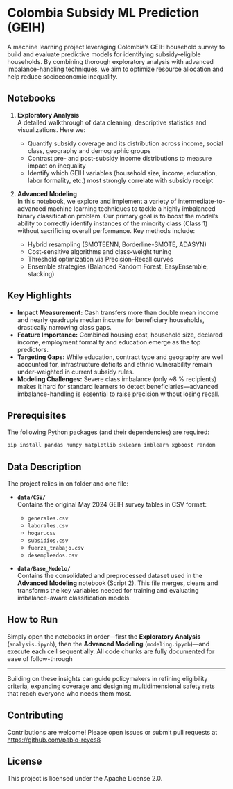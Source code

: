 # Colombia Subsidy ML Prediction (GEIH)

A machine learning project leveraging Colombia’s GEIH household survey to build and evaluate predictive models for identifying subsidy-eligible households. By combining thorough exploratory analysis with advanced imbalance-handling techniques, we aim to optimize resource allocation and help reduce socioeconomic inequality.

## Notebooks

1. **Exploratory Analysis**  
   A detailed walkthrough of data cleaning, descriptive statistics and visualizations. Here we:
   - Quantify subsidy coverage and its distribution across income, social class, geography and demographic groups  
   - Contrast pre- and post-subsidy income distributions to measure impact on inequality  
   - Identify which GEIH variables (household size, income, education, labor formality, etc.) most strongly correlate with subsidy receipt  

2. **Advanced Modeling**  
   In this notebook, we explore and implement a variety of intermediate-to-advanced machine learning techniques to tackle a highly imbalanced binary classification problem. Our primary goal is to boost the model’s ability to correctly identify instances of the minority class (Class 1) without sacrificing overall performance. Key methods include:  
   - Hybrid resampling (SMOTEENN, Borderline-SMOTE, ADASYN)  
   - Cost-sensitive algorithms and class-weight tuning  
   - Threshold optimization via Precision–Recall curves  
   - Ensemble strategies (Balanced Random Forest, EasyEnsemble, stacking)  

## Key Highlights

- **Impact Measurement:** Cash transfers more than double mean income and nearly quadruple median income for beneficiary households, drastically narrowing class gaps.  
- **Feature Importance:** Combined housing cost, household size, declared income, employment formality and education emerge as the top predictors.  
- **Targeting Gaps:** While education, contract type and geography are well accounted for, infrastructure deficits and ethnic vulnerability remain under-weighted in current subsidy rules.  
- **Modeling Challenges:** Severe class imbalance (only ~8 % recipients) makes it hard for standard learners to detect beneficiaries—advanced imbalance-handling is essential to raise precision without losing recall.

## Prerequisites

The following Python packages (and their dependencies) are required:

```bash
pip install pandas numpy matplotlib sklearn imblearn xgboost random
```

## Data Description

The project relies in on folder and one file:

- **`data/CSV/`**  
  Contains the original May 2024 GEIH survey tables in CSV format:  
  - `generales.csv`  
  - `laborales.csv`  
  - `hogar.csv`  
  - `subsidios.csv`  
  - `fuerza_trabajo.csv`  
  - `desempleados.csv`  

- **`data/Base_Modelo/`**  
  Contains the consolidated and preprocessed dataset used in the **Advanced Modeling** notebook (Script 2). This file merges, cleans and transforms the key variables needed for training and evaluating imbalance-aware classification models. 

## How to Run

Simply open the notebooks in order—first the **Exploratory Analysis** (`analysis.ipynb`), then the **Advanced Modeling** (`modeling.ipynb`)—and execute each cell sequentially. All code chunks are fully documented for ease of follow-through

---

Building on these insights can guide policymakers in refining eligibility criteria, expanding coverage and designing multidimensional safety nets that reach everyone who needs them most.  

## Contributing

Contributions are welcome! Please open issues or submit pull requests at  
https://github.com/pablo-reyes8

## License

This project is licensed under the Apache License 2.0.  
